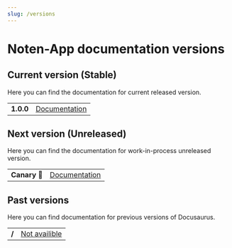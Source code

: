 ```yaml
---
slug: /versions
---
```


# Noten-App documentation versions

## Current version (Stable)

Here you can find the documentation for current released version.

<table>
  <tr>
    <td>
        <b>1.0.0</b>
    </td>
    <td>
        <a href="/">Documentation</a>
    </td>
  </tr>
</table>

## Next version (Unreleased)

Here you can find the documentation for work-in-process unreleased version.

<table>
  <tr>
    <td>
        <b>Canary 🚧</b>
    </td>
    <td>
        <a href="/next">Documentation</a>
    </td>
  </tr>
</table>

## Past versions

Here you can find documentation for previous versions of Docusaurus.

<table>
  <tr>
    <td>
        <b>/</b>
    </td>
    <td>
        <a href="">Not availible</a>
    </td>
  </tr>
</table>
